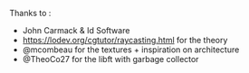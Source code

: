 Thanks to :

- John Carmack & Id Software
- https://lodev.org/cgtutor/raycasting.html for the theory
- @mcombeau for the textures + inspiration on architecture
- @TheoCo27 for the libft with garbage collector
